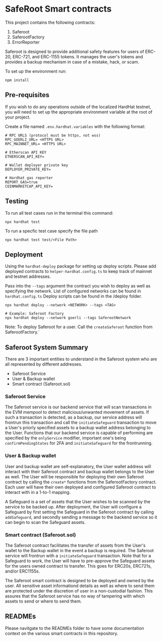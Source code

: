 # SafeRoot Smart contracts

This project contains the following contracts:

1. Saferoot
2. SaferootFactory
3. ErrorReporter
   
Saferoot is designed to provide additional safety features for users of ERC-20, ERC-721, and ERC-1155 tokens. It manages the user's tokens and provides a backup mechanism in case of a mistake, hack, or scam.

To set up the environment run:

```shell
npm install
```

## Pre-requisites

If you wish to do any operations outside of the localized HardHat testnet, you will need to set up the appropriate environment variable at the root of your project.

Create a file named `.env.hardhat.variables` with the following format:

```
# RPC URLS (protocol must be https, not wss)
RPC_GOERLI_URL= <HTTPS URL>
RPC_MAINNET_URL= <HTTPS URL>

# Etherscan API KEY
ETHERSCAN_API_KEY=

# Wallet deployer private key
DEPLOYER_PRIVATE_KEY=

# Hardhat gas reporter
REPORT_GAS=true
COINMARKETCAP_API_KEY=
```


## Testing

To run all test cases run in the terminal this command:

```shell
npx hardhat test
```

To run a specfic test case specify the file path

```shell
npx hardhat test test/<File Path>
```

## Deployment

Using the `hardhat-deploy` package for setting up deploy scripts. Please add deployed contracts to `helper-hardhat.config.ts` to keep track of mainnet and testnet addresses.

Pass into the `--tags` argument the contract you wish to deploy as well as specifying the network. List of configured networks can be found in `hardhat.config.ts`
Deploy scripts can be found in the /deploy folder.
```shell
npx hardhat deploy --network <NETWORK> --tags <TAG>

# Example: Saferoot Factory
npx hardhat deploy --network goerli --tags SaferootNetwork
```

Note: To deploy Saferoot for a user. Call the `createSaferoot` function from SaferootFactory.`


## Saferoot System Summary

There are 3 important entities to understand in the Saferoot system who are all represented by different addresses.

- Saferoot Service
- User & Backup wallet
- Smart contract (Saferoot.sol)

### Saferoot Service
The Saferoot service is our backend service that will scan transactions in the EVM mempool to detect malicious/unwanted movement of assets. If such a transaction is detected, as a backup, our service address will frontrun this transaction and call the `initiateSafeguard` transaction to move a User's priorly specified assets to a backup wallet address belonging to the User.
Functions that our backend service is capable of performing are specified by the `onlyService` modifier, important one's being `confirmPendingStates` for 2FA and `initiateSafeguard` for the frontrunning.

### User & Backup wallet
User and backup wallet are self-explanatory, the User wallet address will interact with their Saferoot contract and backup wallet belongs to the User as well.
The User will be responsible for deploying their own Saferoot contract by calling the `create*` functions from the SaferootFactory contract. Each user will have their own deployed and configured Saferoot contract to interact with in a 1-to-1 mapping.

A Safeguard is a set of assets that the User wishes to be scanned by the service to be backed up. After deployment, the User will configure a Safeguard by first setting the Safeguard in the Saferoot contract by calling `addSafeguard`, and secondly sending a message to the backend service so it can begin to scan the Safeguard assets.

### Smart contract (Saferoot.sol)

The Saferoot contract facilitates the transfer of assets from the User's wallet to the Backup wallet in the event a backup is required. The Saferoot service will frontrun with a `initiateSafeguard` transaction. Note that for a Safeguard to work, the User will have to pre-approve the Safeguard assets for the users owned contract to transfer. This goes for ERC20s, ERC721s, and/or ERC1155s. 

The Saferoot smart contract is designed to be deployed and owned by the user. All sensitive asset informationd details as well as where to send them are protected under the discretion of user in a non-custodial fashion. This assures that the Saferoot service has no way of tampering with which assets to send or where to send them.

## READMEs

Please navitgate to the READMEs folder to have some documentation context on the various smart contracts in this repository.